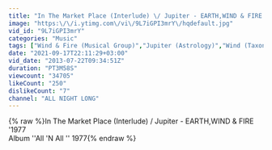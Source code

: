```yaml
---
title: "In The Market Place (Interlude) \/ Jupiter - EARTH,WIND & FIRE '1977"
image: "https:\/\/i.ytimg.com\/vi\/9L7iGPI3mrY\/hqdefault.jpg"
vid_id: "9L7iGPI3mrY"
categories: "Music"
tags: ["Wind & Fire (Musical Group)","Jupiter (Astrology)","Wind (Taxonomy Subject)"]
date: "2021-09-17T22:11:29+03:00"
vid_date: "2013-07-22T09:34:51Z"
duration: "PT3M58S"
viewcount: "34705"
likeCount: "250"
dislikeCount: "7"
channel: "ALL NIGHT LONG"
---
```

{% raw %}In The Market Place (Interlude) / Jupiter - EARTH,WIND &amp; FIRE '1977<br />Album ''All 'N All '' 1977{% endraw %}
